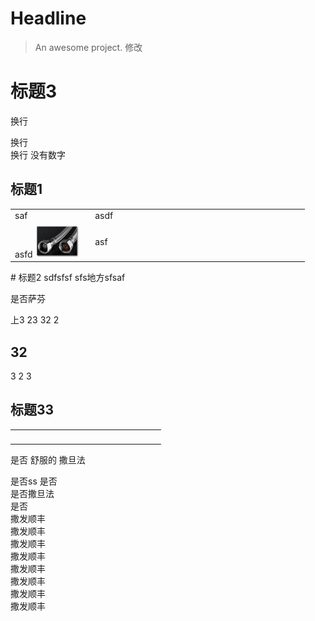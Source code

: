 # Headline

> An awesome project.
修改  
# 标题3
换行

换行  
换行
没有数字


## 标题1
<div class="wiz-table-container" style="position: relative; padding: 0px;" contenteditable="false"><div class="wiz-table-body" contenteditable="false"><table style="width: 471px;"><tbody><tr><td align="left" valign="middle" style="width:120px">saf&nbsp;</td><td align="left" valign="middle" style="width: 350px;">asdf&nbsp;</td></tr><tr><td align="left" valign="middle" style="width:120px">asfd&nbsp;<img src="index_files/276895ed-6ad2-48f2-ae67-4472a445bd47.jpg" width="71" height="53" style=""></td><td align="left" valign="middle" style="width: 350px;" class="">asf&nbsp;</td></tr></tbody></table></div></div>
# 标题2
sdfsfsf 
sfs地方sfsaf 

是否萨芬

上3
23
32
2
## 32
3
2
3
## 标题33

<div class="wiz-table-container" style="position: relative; padding: 0px;" contenteditable="false"><div class="wiz-table-body" contenteditable="false"><table style="width: 241px;"><tbody><tr><td align="left" valign="middle" style="width:120px"><br></td><td align="left" valign="middle" style="width:120px"><br></td></tr></tbody></table></div></div>
是否
舒服的
撒旦法

是否ss
是否  
是否撒旦法  
是否  
撒发顺丰  
撒发顺丰  
撒发顺丰  
撒发顺丰  
撒发顺丰  
撒发顺丰  
撒发顺丰  
撒发顺丰  

